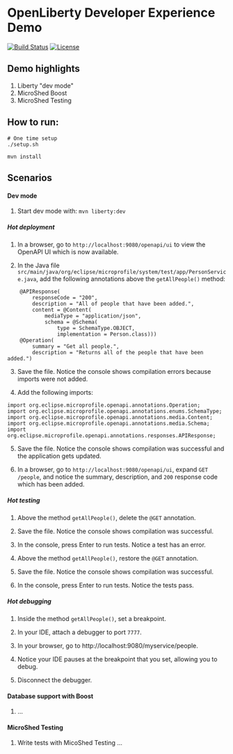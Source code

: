 # OpenLiberty Developer Experience Demo

[![Build Status](https://travis-ci.org/OpenLiberty/demo-devex.svg?branch=master)](https://travis-ci.org/OpenLiberty/demo-devex)
[![License](https://img.shields.io/badge/License-ASL%202.0-green.svg)](https://opensource.org/licenses/Apache-2.0)

## Demo highlights

1. Liberty "dev mode"
1. MicroShed Boost
1. MicroShed Testing

## How to run:

```
# One time setup
./setup.sh

mvn install
```

## Scenarios

#### Dev mode

1. Start dev mode with:
`mvn liberty:dev`

##### Hot deployment

1. In a browser, go to `http://localhost:9080/openapi/ui` to view the OpenAPI UI which is now available.

2. In the Java file `src/main/java/org/eclipse/microprofile/system/test/app/PersonService.java`, add the following annotations above the `getAllPeople()` method:
```
    @APIResponse(
        responseCode = "200",
        description = "All of people that have been added.",
        content = @Content(
            mediaType = "application/json",
            schema = @Schema(
                type = SchemaType.OBJECT,
                implementation = Person.class)))
    @Operation(
        summary = "Get all people.",
        description = "Returns all of the people that have been added.")
```

3. Save the file.  Notice the console shows compilation errors because imports were not added.

4. Add the following imports:
```
import org.eclipse.microprofile.openapi.annotations.Operation;
import org.eclipse.microprofile.openapi.annotations.enums.SchemaType;
import org.eclipse.microprofile.openapi.annotations.media.Content;
import org.eclipse.microprofile.openapi.annotations.media.Schema;
import org.eclipse.microprofile.openapi.annotations.responses.APIResponse;
```

5. Save the file. Notice the console shows compilation was successful and the application gets updated.

6. In a browser, go to `http://localhost:9080/openapi/ui`, expand `GET` `/people`, and notice the summary, description, and `200` response code which has been added.

##### Hot testing

1. Above the method `getAllPeople()`, delete the `@GET` annotation.  

2. Save the file. Notice the console shows compilation was successful.

3. In the console, press Enter to run tests.  Notice a test has an error.

4. Above the method `getAllPeople()`, restore the `@GET` annotation.

5. Save the file. Notice the console shows compilation was successful.

6. In the console, press Enter to run tests.  Notice the tests pass.

##### Hot debugging

1. Inside the method `getAllPeople()`, set a breakpoint.

2. In your IDE, attach a debugger to port `7777`.

3. In your browser, go to http://localhost:9080/myservice/people.

4. Notice your IDE pauses at the breakpoint that you set, allowing you to debug.

5. Disconnect the debugger.

#### Database support with Boost

1. ...

#### MicroShed Testing

1. Write tests with MicoShed Testing ...
